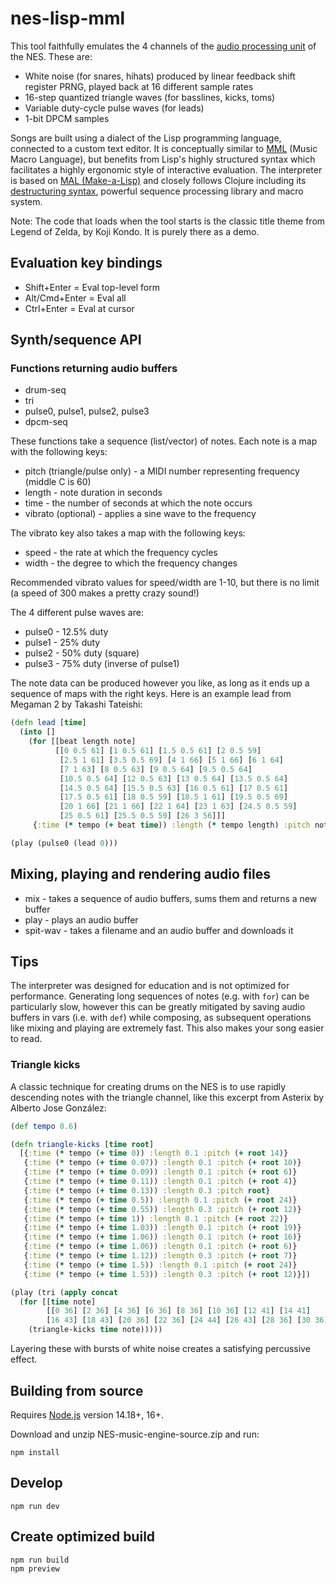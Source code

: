 # nes-lisp-mml

This tool faithfully emulates the 4 channels of the [audio processing unit](https://www.nesdev.org/wiki/APU) of the NES. These are:

- White noise (for snares, hihats) produced by linear feedback shift register PRNG, played back at 16 different sample rates
- 16-step quantized triangle waves (for basslines, kicks, toms)
- Variable duty-cycle pulse waves (for leads)
- 1-bit DPCM samples

Songs are built using a dialect of the Lisp programming language, connected to a custom text editor. It is conceptually similar to [MML](https://en.wikipedia.org/wiki/Music_Macro_Language) (Music Macro Language), but benefits from Lisp's highly structured syntax which facilitates a highly ergonomic style of interactive evaluation. The interpreter is based on [MAL (Make-a-Lisp)](https://github.com/kanaka/mal) and closely follows Clojure including its [destructuring syntax](https://clojure.org/guides/destructuring), powerful sequence processing library and macro system.

Note: The code that loads when the tool starts is the classic title theme from Legend of Zelda, by Koji Kondo. It is purely there as a demo.

## Evaluation key bindings

- Shift+Enter = Eval top-level form
- Alt/Cmd+Enter = Eval all
- Ctrl+Enter = Eval at cursor

## Synth/sequence API

### Functions returning audio buffers

- drum-seq
- tri
- pulse0, pulse1, pulse2, pulse3 
- dpcm-seq

These functions take a sequence (list/vector) of notes. Each note is a map with the following keys:

- pitch (triangle/pulse only) - a MIDI number representing frequency (middle C is 60)
- length - note duration in seconds
- time - the number of seconds at which the note occurs
- vibrato (optional) - applies a sine wave to the frequency

The vibrato key also takes a map with the following keys:

- speed - the rate at which the frequency cycles
- width - the degree to which the frequency changes

Recommended vibrato values for speed/width are 1-10, but there is no limit (a speed of 300 makes a pretty crazy sound!)

The 4 different pulse waves are:

- pulse0 - 12.5% duty
- pulse1 - 25% duty
- pulse2 - 50% duty (square)
- pulse3 - 75% duty (inverse of pulse1)

The note data can be produced however you like, as long as it ends up a sequence of maps with the right keys.  Here is an example lead from Megaman 2 by Takashi Tateishi:

```clojure
(defn lead [time]
  (into []
    (for [[beat length note]
          [[0 0.5 61] [1 0.5 61] [1.5 0.5 61] [2 0.5 59]
           [2.5 1 61] [3.5 0.5 69] [4 1 66] [5 1 66] [6 1 64]
           [7 1 63] [8 0.5 63] [9 0.5 64] [9.5 0.5 64] 
           [10.5 0.5 64] [12 0.5 63] [13 0.5 64] [13.5 0.5 64]
           [14.5 0.5 64] [15.5 0.5 63] [16 0.5 61] [17 0.5 61] 
           [17.5 0.5 61] [18 0.5 59] [18.5 1 61] [19.5 0.5 69] 
           [20 1 66] [21 1 66] [22 1 64] [23 1 63] [24.5 0.5 59] 
           [25 0.5 61] [25.5 0.5 59] [26 3 56]]]
     {:time (* tempo (+ beat time)) :length (* tempo length) :pitch note})))

(play (pulse0 (lead 0)))
```

## Mixing, playing and rendering audio files

- mix - takes a sequence of audio buffers, sums them and returns a new buffer
- play - plays an audio buffer
- spit-wav - takes a filename and an audio buffer and downloads it

## Tips

The interpreter was designed for education and is not optimized for performance. Generating long sequences of notes (e.g. with `for`) can be particularly slow, however this can be greatly mitigated by saving audio buffers in vars (i.e. with `def`) while composing, as subsequent operations like mixing and playing are extremely fast. This also makes your song easier to read.

### Triangle kicks

A classic technique for creating drums on the NES is to use rapidly descending notes with the triangle channel, like this excerpt from Asterix by Alberto Jose González:

```clojure
(def tempo 0.6)

(defn triangle-kicks [time root]
  [{:time (* tempo (+ time 0)) :length 0.1 :pitch (+ root 14)}
   {:time (* tempo (+ time 0.07)) :length 0.1 :pitch (+ root 10)}
   {:time (* tempo (+ time 0.09)) :length 0.1 :pitch (+ root 6)}  
   {:time (* tempo (+ time 0.11)) :length 0.1 :pitch (+ root 4)} 
   {:time (* tempo (+ time 0.13)) :length 0.3 :pitch root} 
   {:time (* tempo (+ time 0.5)) :length 0.1 :pitch (+ root 24)} 
   {:time (* tempo (+ time 0.55)) :length 0.3 :pitch (+ root 12)} 
   {:time (* tempo (+ time 1)) :length 0.1 :pitch (+ root 22)} 
   {:time (* tempo (+ time 1.03)) :length 0.1 :pitch (+ root 19)} 
   {:time (* tempo (+ time 1.06)) :length 0.1 :pitch (+ root 16)} 
   {:time (* tempo (+ time 1.06)) :length 0.1 :pitch (+ root 6)}  
   {:time (* tempo (+ time 1.12)) :length 0.3 :pitch (+ root 7)}  
   {:time (* tempo (+ time 1.5)) :length 0.1 :pitch (+ root 24)} 
   {:time (* tempo (+ time 1.53)) :length 0.3 :pitch (+ root 12)}])  

(play (tri (apply concat
  (for [[time note]     
        [[0 36] [2 36] [4 36] [6 36] [8 36] [10 36] [12 41] [14 41]    
        [16 43] [18 43] [20 36] [22 36] [24 44] [26 43] [28 36] [30 36]]]   
    (triangle-kicks time note)))))
```

Layering these with bursts of white noise creates a satisfying percussive effect.

## Building from source

Requires [Node.js](https://nodejs.org/en/) version 14.18+, 16+.

Download and unzip NES-music-engine-source.zip and run:

```
npm install
```

## Develop

```
npm run dev
```

## Create optimized build

```
npm run build
npm preview
```
